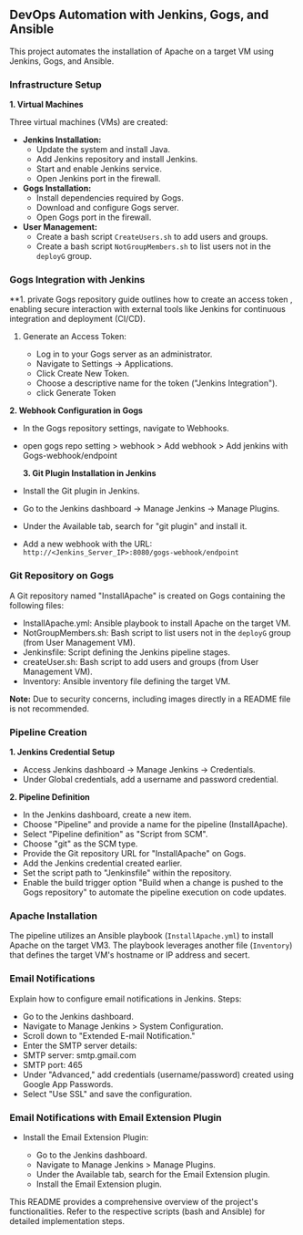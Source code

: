 ## DevOps Automation with Jenkins, Gogs, and Ansible

This project automates the installation of Apache on a target VM using Jenkins, Gogs, and Ansible.

### Infrastructure Setup

**1. Virtual Machines**

Three virtual machines (VMs) are created:

* **Jenkins Installation:**
    * Update the system and install Java.
    * Add Jenkins repository and install Jenkins.
    * Start and enable Jenkins service.
    * Open Jenkins port in the firewall.
* **Gogs Installation:**
    * Install dependencies required by Gogs.
    * Download and configure Gogs server.
    * Open Gogs port in the firewall.
* **User Management:**
    * Create a bash script `CreateUsers.sh` to add users and groups.
    * Create a bash script `NotGroupMembers.sh` to list users not in the `deployG` group.

### Gogs Integration with Jenkins

**1. private Gogs repository
guide outlines how to create an access token , enabling secure interaction with external tools like Jenkins for continuous integration and deployment (CI/CD).

1. Generate an Access Token:

   * Log in to your Gogs server as an administrator.
   * Navigate to Settings -> Applications.
   * Click Create New Token.
   * Choose a descriptive name for the token ("Jenkins Integration").
   * click Generate Token
     
**2. Webhook Configuration in Gogs**

* In the Gogs repository settings, navigate to Webhooks.
* open gogs repo setting > webhook > Add webhook > Add jenkins with Gogs-webhook/endpoint

    **3. Git Plugin Installation in Jenkins**

* Install the Git plugin in Jenkins.
* Go to the Jenkins dashboard -> Manage Jenkins -> Manage Plugins.
* Under the Available tab, search for "git plugin" and install it.
* Add a new webhook with the URL: `http://<Jenkins_Server_IP>:8080/gogs-webhook/endpoint`



### Git Repository on Gogs

A Git repository named "InstallApache" is created on Gogs containing the following files:

* InstallApache.yml: Ansible playbook to install Apache on the target VM.
* NotGroupMembers.sh: Bash script to list users not in the `deployG` group (from User Management VM).
* Jenkinsfile: Script defining the Jenkins pipeline stages.
* createUser.sh: Bash script to add users and groups (from User Management VM).
* Inventory: Ansible inventory file defining the target VM.

**Note:** Due to security concerns, including images directly in a README file is not recommended. 

### Pipeline Creation

**1. Jenkins Credential Setup**

* Access Jenkins dashboard -> Manage Jenkins -> Credentials.
* Under Global credentials, add a username and password credential.

**2. Pipeline Definition**

* In the Jenkins dashboard, create a new item.
* Choose "Pipeline" and provide a name for the pipeline (InstallApache).
* Select "Pipeline definition" as "Script from SCM".
* Choose "git" as the SCM type.
* Provide the Git repository URL for "InstallApache" on Gogs.
* Add the Jenkins credential created earlier.
* Set the script path to "Jenkinsfile" within the repository.
* Enable the build trigger option "Build when a change is pushed to the Gogs repository" to automate the pipeline execution on code updates.

### Apache Installation

The pipeline utilizes an Ansible playbook (`InstallApache.yml`) to install Apache on the target VM3. The playbook leverages another file (`Inventory`) that defines the target VM's hostname or IP address and secert.

### Email Notifications

Explain how to configure email notifications in Jenkins.
Steps:

* Go to the Jenkins dashboard.
* Navigate to Manage Jenkins > System Configuration.
* Scroll down to "Extended E-mail Notification."
* Enter the SMTP server details:
* SMTP server: smtp.gmail.com
* SMTP port: 465
* Under "Advanced," add credentials (username/password) created using Google App Passwords.
* Select "Use SSL" and save the configuration.

### Email Notifications with Email Extension Plugin

* Install the Email Extension Plugin:

  * Go to the Jenkins dashboard.
  * Navigate to Manage Jenkins > Manage Plugins.
  * Under the Available tab, search for the Email Extension plugin.
  * Install the Email Extension plugin.

This README provides a comprehensive overview of the project's functionalities. Refer to the respective scripts (bash and Ansible) for detailed implementation steps.
